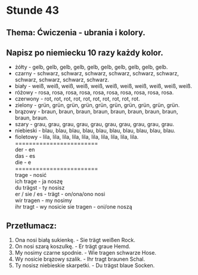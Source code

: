 # Stunde 43
## Thema: Ćwiczenia - ubrania i kolory.
## Napisz po niemiecku 10 razy każdy kolor.
- żółty - gelb, gelb, gelb, gelb, gelb, gelb, gelb, gelb, gelb, gelb.
- czarny - schwarz, schwarz, schwarz, schwarz, schwarz, schwarz, schwarz, schwarz, schwarz, schwarz.
- biały - weiß, weiß, weiß, weiß, weiß, weiß, weiß, weiß, weiß, weiß, weiß.
- różowy - rosa, rosa, rosa, rosa, rosa, rosa, rosa, rosa, rosa, rosa.
- czerwony - rot, rot, rot, rot, rot, rot, rot, rot, rot, rot.
- zielony - grün, grün, grün, grün, grün, grün, grün, grün, grün, grün.
- brązowy - braun, braun, braun, braun, braun, braun, braun, braun, braun, braun.
- szary - grau, grau, grau, grau, grau, grau, grau, grau, grau, grau.
- niebieski - blau, blau, blau, blau, blau, blau, blau, blau, blau, blau.
- fioletowy - lila, lila, lila, lila, lila, lila, lila, lila, lila, lila.
========================  
der - en  
das - es  
die - e  
========================    
trage - nosić  
ich trage - ja noszę  
du trägst - ty nosisz  
er / sie / es - trägt - on/ona/ono nosi  
wir tragen - my nosimy  
ihr tragt - wy nosicie
sie tragen - oni/one noszą
## Przetłumacz:
1. Ona nosi białą sukienkę. - Sie trägt weißen Rock.
2. On nosi szarą koszulkę. - Er trägt graue Hemd.
3. My nosimy czarne spodnie. - Wie tragen schwarze Hose.
4. Wy nosicie brązowy szalik. - Ihr tragt braunen Schal.
5. Ty nosisz niebieskie skarpetki. - Du trägst blaue Socken.
